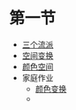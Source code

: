 # 第一节

- [三个流派](first_lesson/history.md)
- [空间变换](first_lesson/transform_pic.md)
- [颜色空间](first_lesson/color_pic.md)
- 家庭作业
  - [颜色变换](first_lesson/homework/homework_color.ipynb)
  - 

